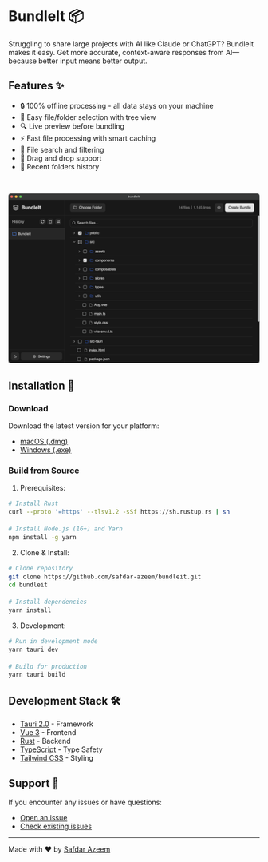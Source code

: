 # BundleIt 📦

Struggling to share large projects with AI like Claude or ChatGPT? BundleIt makes it easy. Get more accurate, context-aware responses from AI—because better input means better output.

## Features ✨

- 🔒 100% offline processing - all data stays on your machine
- 📂 Easy file/folder selection with tree view
- 🔍 Live preview before bundling
- ⚡ Fast file processing with smart caching
- 🔎 File search and filtering
- 🎯 Drag and drop support
- 💾 Recent folders history

<br>

![BundleIt Screenshot](public/bundleit.png)


## Installation 🚀

### Download

Download the latest version for your platform:
- [macOS (.dmg)](releases/latest/macos)
- [Windows (.exe)](releases/latest/windows)

### Build from Source

1. Prerequisites:
```bash
# Install Rust
curl --proto '=https' --tlsv1.2 -sSf https://sh.rustup.rs | sh

# Install Node.js (16+) and Yarn
npm install -g yarn
```

2. Clone & Install:
```bash
# Clone repository
git clone https://github.com/safdar-azeem/bundleit.git
cd bundleit

# Install dependencies
yarn install
```

3. Development:
```bash
# Run in development mode
yarn tauri dev

# Build for production
yarn tauri build
```

## Development Stack 🛠️

- [Tauri 2.0](https://tauri.app/) - Framework
- [Vue 3](https://vuejs.org/) - Frontend
- [Rust](https://www.rust-lang.org/) - Backend
- [TypeScript](https://www.typescriptlang.org/) - Type Safety
- [Tailwind CSS](https://tailwindcss.com/) - Styling

## Support 💬

If you encounter any issues or have questions:
- [Open an issue](https://github.com/yourusername/bundleit/issues)
- [Check existing issues](https://github.com/yourusername/bundleit/issues?q=is%3Aissue)

---
Made with ❤️ by [Safdar Azeem](https://github.com/safdar-azeem)